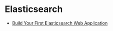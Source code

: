# Elasticsearch

- [Build Your First Elasticsearch Web Application](https://betterprogramming.pub/your-first-elasticsearch-application-7db5ea74ef02)